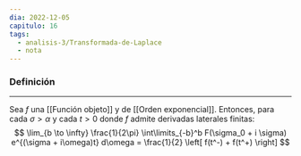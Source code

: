 ```yaml
---
dia: 2022-12-05
capitulo: 16
tags:
  - analisis-3/Transformada-de-Laplace
  - nota
---
```

### Definición
---
Sea $f$ una [[Función objeto]] y de [[Orden exponencial]]. Entonces, para cada $\sigma > \alpha$ y cada $t > 0$ donde $f$ admite derivadas laterales finitas: $$ \lim_{b \to \infty} \frac{1}{2\pi} \int\limits_{-b}^b F(\sigma_0 + i \sigma) e^{(\sigma + i\omega)t} d\omega = \frac{1}{2} \left[ f(t^-) + f(t^+) \right] $$
